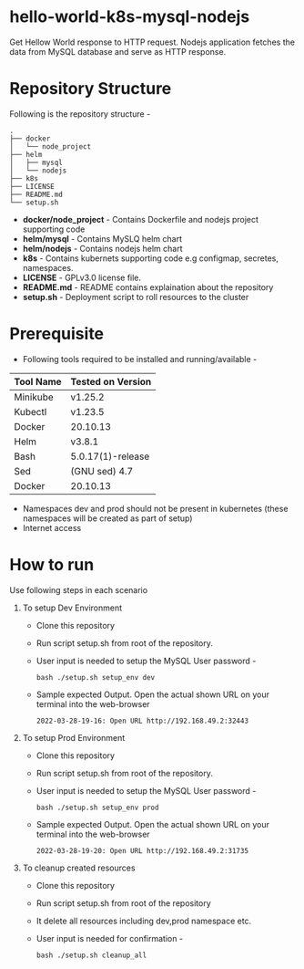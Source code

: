 # hello-world-k8s-mysql-nodejs
Get Hellow World response to HTTP request. Nodejs application fetches the data from MySQL database and serve as HTTP response.

# Repository Structure
Following is the repository structure -
```
.
├── docker
│   └── node_project
├── helm
│   ├── mysql
│   └── nodejs
├── k8s
├── LICENSE
├── README.md
└── setup.sh
```
- **docker/node_project** -
Contains Dockerfile and nodejs project supporting code
- **helm/mysql** -
Contains MySLQ helm chart
- **helm/nodejs** -
Contains nodejs helm chart
- **k8s** -
Contains kubernets supporting code e.g configmap, secretes, namespaces.
- **LICENSE** -
GPLv3.0 license file.
- **README.md** -
README contains explaination about the repository
- **setup.sh** -
Deployment script to roll resources to the cluster

# Prerequisite
- Following tools required to be installed and running/available -

| Tool Name  | Tested on Version |
| ------------- | ------------- |
| Minikube  | v1.25.2  |
|  Kubectl  |  v1.23.5 |
| Docker  | 20.10.13 |
| Helm  | v3.8.1 |
| Bash  | 5.0.17(1)-release |
| Sed  | (GNU sed) 4.7 |
| Docker  | 20.10.13 |


- Namespaces dev and prod should not be present in kubernetes (these namespaces will be created as part of setup)
- Internet access

# How to run
Use following steps in each scenario
1. To setup Dev Environment
     - Clone this repository
     - Run script setup.sh from root of the repository.
     - User input is needed to setup the MySQL User password -
        
        `bash ./setup.sh setup_env dev`
     - Sample expected Output. Open the actual shown URL on your terminal into the web-browser

        `2022-03-28-19-16: Open URL http://192.168.49.2:32443`
2. To setup Prod Environment
     - Clone this repository
     - Run script setup.sh from root of the repository.
     - User input is needed to setup the MySQL User password -

        `bash ./setup.sh setup_env prod`
     - Sample expected Output. Open the actual shown URL on your terminal into the web-browser

        `2022-03-28-19-20: Open URL http://192.168.49.2:31735`
3. To cleanup created resources
     - Clone this repository
     - Run script setup.sh from root of the repository
     - It delete all resources including dev,prod namespace etc.
     - User input is needed for confirmation -
        
        `bash ./setup.sh cleanup_all`
